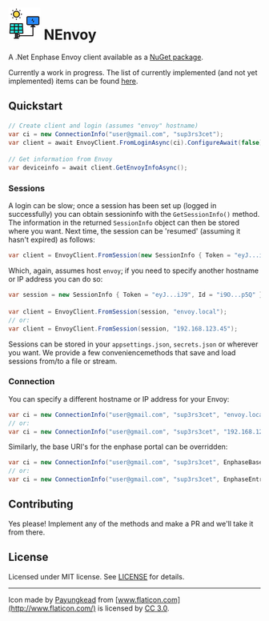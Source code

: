 # ![Logo](logo.png) NEnvoy

A .Net Enphase Envoy client available as a [NuGet package](https://www.nuget.org/packages/NEnvoy).

Currently a work in progress. The list of currently implemented (and not yet implemented) items can be found [here](TODO.md).

## Quickstart

```c#
// Create client and login (assumes "envoy" hostname)
var ci = new ConnectionInfo("user@gmail.com", "sup3rs3cet");
var client = await EnvoyClient.FromLoginAsync(ci).ConfigureAwait(false);

// Get information from Envoy
var deviceinfo = await client.GetEnvoyInfoAsync();
```

### Sessions

A login can be slow; once a session has been set up (logged in successfully) you can obtain sessioninfo with the `GetSessionInfo()` method. The information in the returned `SessionInfo` object can then be stored where you want. Next time, the session can be 'resumed' (assuming it hasn't expired) as follows:

```c#
var client = EnvoyClient.FromSession(new SessionInfo { Token = "eyJ...iJ9", Id = "i9O...p5Q" });
```

Which, again, assumes host `envoy`; if you need to specify another hostname or IP address you can do so:

```c#
var session = new SessionInfo { Token = "eyJ...iJ9", Id = "i9O...p5Q" };

var client = EnvoyClient.FromSession(session, "envoy.local");
// or:
var client = EnvoyClient.FromSession(session, "192.168.123.45");
```

Sessions can be stored in your `appsettings.json`, `secrets.json` or wherever you want. We provide a few conveniencemethods that save and load sessions from/to a file or stream. 

### Connection

You can specify a different hostname or IP address for your Envoy:

```c#
var ci = new ConnectionInfo("user@gmail.com", "sup3rs3cet", "envoy.local");
// or:
var ci = new ConnectionInfo("user@gmail.com", "sup3rs3cet", "192.168.123.45");
```

Similarly, the base URI's for the enphase portal can be overridden:

```c#
var ci = new ConnectionInfo("user@gmail.com", "sup3rs3cet", EnphaseBaseUri: "https://enlighten-new.enphaseenergy.com");
// or:
var ci = new ConnectionInfo("user@gmail.com", "sup3rs3cet", EnphaseEntrezBaseUri: "https://entrez-new.enphaseenergy.com");
```

## Contributing

Yes please! Implement any of the methods and make a PR and we'll take it from there.

## License

Licensed under MIT license. See [LICENSE](LICENSE) for details.

---

Icon made by [Payungkead](https://www.flaticon.com/authors/payungkead) from [www.flaticon.com](http://www.flaticon.com/) is licensed by [CC 3.0](http://creativecommons.org/licenses/by/3.0/).